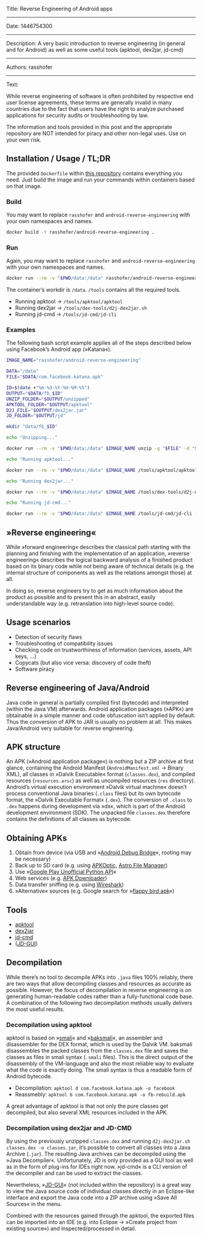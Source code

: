 Title: Reverse Engineering of Android apps

-----

Date: 1446754300

-----

Description: A very basic introduction to reverse engineering (in general and for Android) as well as some useful tools (apktool, dex2jar, jd-cmd)

-----

Authors: rasshofer

-----

Text:

While reverse engineering of software is often prohibited by respective end user license agreements, these terms are generally invalid in many countries due to the fact that users have the right to analyze purchased applications for security audits or troubleshooting by law.

The information and tools provided in this post and the appropriate repository are NOT intended for piracy and other non-legal uses. Use on your own risk.

## Installation / Usage / TL;DR

The provided `Dockerfile` within [this repository](https://github.com/rasshofer/android-reverse-engineering) contains everything you need. Just build the image and run your commands within containers based on that image.

### Build

You may want to replace `rasshofer` and `android-reverse-engineering` with your own namespaces and names.

```bash
docker build -t rasshofer/android-reverse-engineering .
```

### Run

Again, you may want to replace `rasshofer` and `android-reverse-engineering` with your own namespaces and names.

```bash
docker run --rm -v "$PWD/data:/data" rasshofer/android-reverse-engineering {COMMAND}
```

The container’s workdir is `/data`. `/tools` contains all the required tools.

- Running apktool → `/tools/apktool/apktool`
- Running dex2jar → `/tools/dex-tools/d2j-dex2jar.sh`
- Running jd-cmd → `/tools/jd-cmd/jd-cli`

### Examples

The following bash script example applies all of the steps described below using Facebook’s Android app (»Katana«).

```bash
IMAGE_NAME="rasshofer/android-reverse-engineering"

DATA="/data"
FILE="$DATA/com.facebook.katana.apk"

ID=$(date +"%m-%d-%Y-%H-%M-%S")
OUTPUT="$DATA/fb_$ID"
UNZIP_FOLDER="$OUTPUT/unzipped"
APKTOOL_FOLDER="$OUTPUT/apktool"
D2J_FILE="$OUTPUT/dex2jar.jar"
JD_FOLDER="$OUTPUT/jd"

mkdir "data/fb_$ID"

echo "Unzipping..."

docker run --rm -v "$PWD/data:/data" $IMAGE_NAME unzip -q "$FILE" -d "$UNZIP_FOLDER"

echo "Running apktool..."

docker run --rm -v "$PWD/data:/data" $IMAGE_NAME /tools/apktool/apktool d "$FILE" -o "$APKTOOL_FOLDER"

echo "Running dex2jar..."

docker run --rm -v "$PWD/data:/data" $IMAGE_NAME /tools/dex-tools/d2j-dex2jar.sh "$UNZIP_FOLDER/classes.dex" -o "$D2J_FILE"

echo "Running jd-cmd..."

docker run --rm -v "$PWD/data:/data" $IMAGE_NAME /tools/jd-cmd/jd-cli -od "$JD_FOLDER" "$D2J_FILE"
```

## »Reverse engineering«

While »forward engineering« describes the classical path starting with the planning and finishing with the implementation of an application, »reverse engineering« describes the logical backward analysis of a finished product based on its binary code while not being aware of technical details (e.g. the internal structure of components as well as the relations amongst those) at all.

In doing so, reverse engineers try to get as much information about the product as possible and to present this in an abstract, easily understandable way (e.g. retranslation into high-level source code).

## Usage scenarios

- Detection of security flaws
- Troubleshooting of compatibility issues
- Checking code on trustworthiness of information (services, assets, API keys, ...)
- Copycats (but also vice versa: discovery of code theft)
- Software piracy

## Reverse engineering of Java/Android

Java code in general is partially compiled first (bytecode) and interpreted (within the Java VM) afterwards. Android application packages (»APK«) are obtainable in a simple manner and code obfuscation isn’t applied by default. Thus the conversion of APK to JAR is usually no problem at all. This makes Java/Android very suitable for reverse engineering.

## APK structure

An APK (»Android application package«) is nothing but a ZIP archive at first glance, containing the Android Manifest (`AndroidManifest.xml` → Binary XML), all classes in »Dalvik Executable« format (`classes.dex`), and compiled resources (`resources.arsc`) as well as uncompiled resources (`res` directory). Android’s virtual execution environment »Dalvik virtual machine« doesn’t process conventional Java binaries (`.class` files) but its own bytecode format, the »Dalvik Executable Format« (`.dex`). The conversion of `.class` to `.dex` happens during development via »dx«, which is part of the Android development environment (SDK). The unpacked file `classes.dex` therefore contains the definitions of all classes as bytecode.

## Obtaining APKs

1. Obtain from device (via USB and »[Android Debug Bridge](http://developer.android.com/tools/help/adb.html)«, rooting may be necessary)
2. Back up to SD card (e.g. using [APKOptic](https://play.google.com/store/apps/details?id=com.mlst.appmanager), [Astro File Manager](https://play.google.com/store/apps/details?id=com.metago.astro))
3. Use »[Google Play Unofficial Python API](https://github.com/egirault/googleplay-api)«
4. Web services (e.g. [APK Downloader](http://apps.evozi.com/apk-downloader/))
5. Data transfer sniffing (e.g. using [Wireshark](http://www.wireshark.org/))
6. »Alternative« sources (e.g. Google search for »[flappy bird apk](https://www.google.com/search?q=flappy+bird+apk)«)

## Tools

- [apktool](http://ibotpeaches.github.io/Apktool/)
- [dex2jar](https://github.com/pxb1988/dex2jar)
- [jd-cmd](https://github.com/kwart/jd-cmd)
- ([JD-GUI](http://jd.benow.ca/))

## Decompilation

While there’s no tool to decompile APKs into `.java` files 100% reliably, there are two ways that allow decompiling classes and resources as accurate as possible. However, the focus of decompilation in reverse engineering is on generating human-readable codes rather than a fully-functional code base. A combination of the following two decompilation methods usually delivers the most useful results.

### Decompilation using apktool

apktool is based on »[smali](https://github.com/JesusFreke/smali)« and »[baksmali](https://github.com/JesusFreke/smali)«, an assembler and disassembler for the DEX format, which is used by the Dalvik VM. baksmali disassembles the packed classes from the `classes.dex` file and saves the classes as files in smali syntax (`.smali` files). This is the direct output of the disassembly of the VM-language and also the most reliable way to evaluate what the code is exactly doing. The smali syntax is thus a readable form of Android bytecode.

- Decompilation: `apktool d com.facebook.katana.apk -o facebook`
- Reassmebly: `apktool b com.facebook.katana.apk -o fb-rebuild.apk`

A great advantage of apktool is that not only the pure classes get decompiled, but also several XML resources included in the APK.

### Decompilation using dex2jar and JD-CMD

By using the previously unzipped `classes.dex` and running `d2j-dex2jar.sh classes.dex -o classes.jar`, it’s possible to convert all classes into a Java Archive (`.jar`). The resulting Java archives can be decompiled using the »Java Decompiler«. Unfortunately, JD is only provided as a GUI tool as well as in the form of plug-ins for IDEs right now. »jd-cmd« is a CLI version of the decompiler and can be used to extract the classes.

Nevertheless, »[JD-GUI](http://jd.benow.ca/)« (not included within the repository) is a great way to view the Java source code of individual classes directly in an Eclipse-like interface and export the Java code into a ZIP archive using »Save All Sources« in the menu.

Combined with the resources gained through the apktool, the exported files can be imported into an IDE (e.g. into Eclipse → »Create project from existing source«) and inspected/processed in detail.
